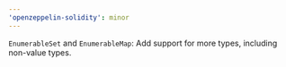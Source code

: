 ```yaml
---
'openzeppelin-solidity': minor
---
```


`EnumerableSet` and `EnumerableMap`: Add support for more types, including non-value types.
